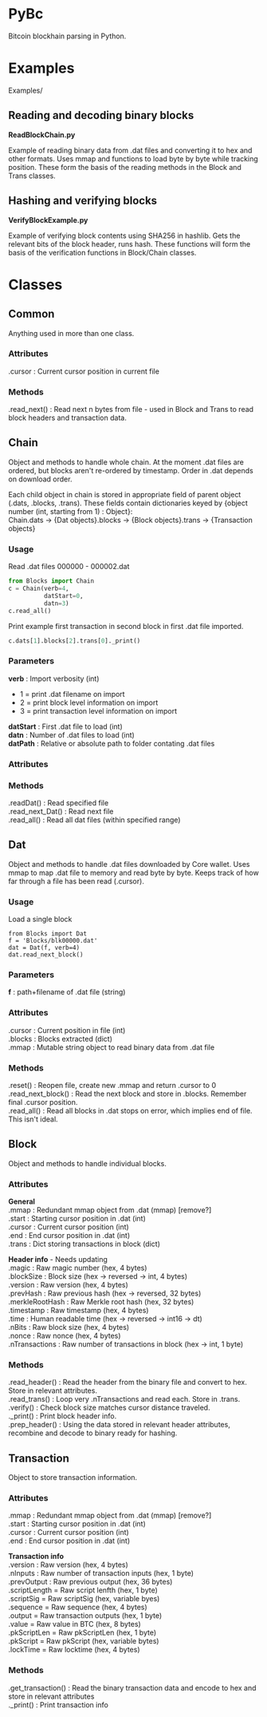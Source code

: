 # PyBc

Bitcoin blockhain parsing in Python.

# Examples
Examples/

## Reading and decoding binary blocks
**ReadBlockChain.py**

Example of reading binary data from .dat files and converting it to hex and other formats. Uses mmap and functions to load byte by byte while tracking position. These form the basis of the reading methods in the Block and Trans classes.

## Hashing and verifying blocks
**VerifyBlockExample.py**

Example of verifying block contents using SHA256 in hashlib. Gets the relevant bits of the block header, runs hash. These functions will form the basis of the verification functions in Block/Chain classes.

# Classes

## Common
Anything used in more than one class.

### Attributes
.cursor : Current cursor position in current file
### Methods
.read_next() : Read next n bytes from file - used in Block and Trans to read block headers and transaction data.

## Chain
Object and methods to handle whole chain. At the moment .dat files are ordered, but blocks aren't re-ordered by timestamp. Order in .dat depends on download order.

Each child object in chain is stored in appropriate field of parent object (.dats, .blocks, .trans). These fields contain dictionaries keyed by {object number (int, starting from 1) : Object}:  
Chain.dats -> {Dat objects}.blocks -> {Block objects}.trans -> {Transaction objects}

### Usage

Read .dat files 000000 - 000002.dat
````Python
from Blocks import Chain
c = Chain(verb=4, 
          datStart=0, 
          datn=3)
c.read_all()
````

Print example first transaction in second block in first .dat file imported.  

````Python
c.dats[1].blocks[2].trans[0]._print()
````

### Parameters
**verb** : Import verbosity (int)  
  - 1 = print .dat filename on import  
  - 2 = print block level information on import  
  - 3 = print transaction level information on import  

**datStart** : First .dat file to load (int)  
**datn** : Number of .dat files to load (int)  
**datPath** : Relative or absolute path to folder contating .dat files  

### Attributes

### Methods
.readDat() : Read specified file  
.read_next_Dat() : Read next file  
.read_all() : Read all dat files (within specified range)  

## Dat
Object and methods to handle .dat files downloaded by Core wallet. Uses mmap to map .dat file to memory and read byte by byte. Keeps track of how far through a file has been read (.cursor).  

### Usage
Load a single block
````
from Blocks import Dat
f = 'Blocks/blk00000.dat'
dat = Dat(f, verb=4)
dat.read_next_block()
````

### Parameters
**f** : path+filename of .dat file (string)

### Attributes
.cursor : Current position in file (int)  
.blocks : Blocks extracted (dict)  
.mmap : Mutable string object to read binary data from .dat file  

### Methods
.reset() : Reopen file, create new .mmap and return .cursor to 0  
.read_next_block() : Read the next block and store in .blocks. Remember final .cursor position.  
.read_all() : Read all blocks in .dat stops on error, which implies end of file. This isn't ideal.  

## Block
Object and methods to handle individual blocks.


### Attributes
**General**  
.mmap : Redundant mmap object from .dat (mmap) [remove?]  
.start : Starting cursor position in .dat (int)  
.cursor : Current cursor position (int)  
.end : End cursor position in .dat (int)  
.trans : Dict storing transactions in block (dict)  

**Header info** - Needs updating  
.magic : Raw magic number (hex, 4 bytes)  
.blockSize : Block size (hex -> reversed -> int, 4 bytes)  
.version : Raw version (hex, 4 bytes)  
.prevHash : Raw previous hash (hex -> reversed, 32 bytes)  
.merkleRootHash : Raw Merkle root hash (hex, 32 bytes)  
.timestamp : Raw timestamp (hex, 4 bytes)  
.time : Human readable time (hex -> reversed -> int16 -> dt)  
.nBits : Raw block size (hex, 4 bytes)  
.nonce : Raw nonce (hex, 4 bytes)  
.nTransactions : Raw number of transactions in block (hex -> int, 1 byte)  

### Methods  
.read_header() : Read the header from the binary file and convert to hex. Store in relevant attributes.  
.read_trans() : Loop very .nTransactions and read each. Store in .trans.  
.verify() : Check block size matches cursor distance traveled.  
._print() : Print block header info.  
.prep_header() : Using the data stored in relevant header attributes, recombine and decode to binary ready for hashing.  

## Transaction
Object to store transaction information.  

### Attributes  
.mmap : Redundant mmap object from .dat (mmap) [remove?]  
.start : Starting cursor position in .dat (int)  
.cursor : Current cursor position (int)  
.end : End cursor position in .dat (int)  

**Transaction info**  
.version : Raw version (hex, 4 bytes)  
.nInputs : Raw number of transaction inputs (hex, 1 byte)  
.prevOutput : Raw previous output (hex, 36 bytes)  
.scriptLength = Raw script lenfth (hex, 1 byte)  
.scriptSig =  Raw scriptSig (hex, variable byes)  
.sequence = Raw sequence (hex, 4 bytes)  
.output = Raw transaction outputs (hex, 1 byte)  
.value = Raw value in BTC (hex, 8 bytes)  
.pkScriptLen = Raw pkScriptLen (hex, 1 byte)  
.pkScript = Raw pkScript (hex, variable bytes)  
.lockTime = Raw locktime (hex, 4 bytes)  


### Methods
.get_transaction() : Read the binary transaction data and encode to hex and store in relevant attributes  
._print() : Print transaction info  
